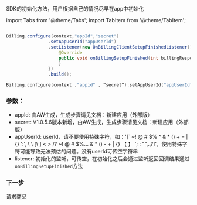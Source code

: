 

SDK的初始化方法，用户根据自己的情况尽早在app中初始化

import Tabs from '@theme/Tabs';
import TabItem from '@theme/TabItem';

<Tabs>
  <TabItem value="Java" label="Java" default>


```Java

Billing.configure(context,"appId","secret")
                .setAppUserId("appUserId")
                .setListener(new OnBillingClientSetupFinishedListener(){
                    @Override
                    public void onBillingSetupFinished(int billingResponseCode) {
                    }
                })
                .build();
```
  </TabItem>
  <TabItem value="Kotlin" label="Kotlin">

```Kotlin
Billing.configure(context ,"appid" , “secret”).setAppUserId("appUserId").build()
```
  </TabItem>

</Tabs>



### 参数：
- appId: 由AW生成，生成步骤请见文档：新建应用（外部版） 
- secret: V1.0.5.6版本新增，由AW生成，生成步骤请见文档：新建应用（外部版） 
- appUserId: userId，请不要使用特殊字符，如：'[` ~! @ # $% ^ & * () + = | {} ':', \ \ [\ \] < > /? ~! @ # $%... & * () - + | {} 【 】 '; : "",.,?]'，使用特殊字符可能导致无法预估的问题。没有userId可传空字符串
- listener: 初始化的监听，可传空，在初始化之后会通过监听返回回调结果通过`onBillingSetupFinished`方法



### 下一步

[请求商品](/DisplayingProducts/Android.md)